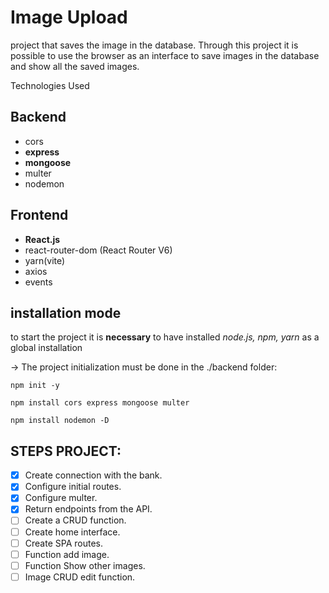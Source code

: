 # Image Upload
project that saves the image in the database. Through this project it is possible to use the browser as an interface to save images in the database and show all the saved images.

Technologies Used

## Backend
* cors 
* **express**
* **mongoose**
* multer 
* nodemon

## Frontend
* **React.js**
* react-router-dom (React Router V6)
* yarn(vite)
* axios
* events

## installation mode
to start the project it is **necessary** to have installed _node.js, npm, yarn_ as a global installation

-> The project initialization must be done in the ./backend folder:

``` npm init -y ```

``` npm install cors express mongoose multer ```

``` npm install nodemon -D ```

## STEPS PROJECT:

- [x] Create connection with the bank.
- [x] Configure initial routes.
- [x] Configure multer.
- [x] Return endpoints from the API.
- [ ] Create a CRUD function. 
- [ ] Create home interface.
- [ ] Create SPA routes.
- [ ] Function add image.
- [ ] Function Show other images.
- [ ] Image CRUD edit function.